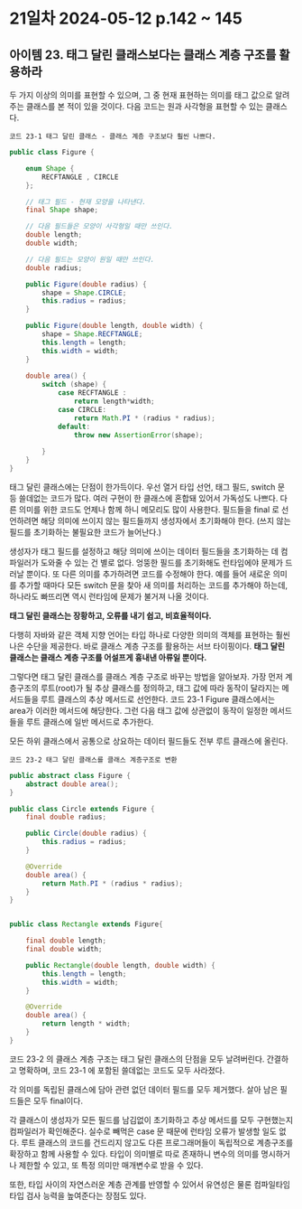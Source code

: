 # 21일차 2024-05-12 p.142 ~ 145

## 아이템 23. 태그 달린 클래스보다는  클래스 계층 구조를 활용하라

두 가지 이상의 의미를 표현할 수 있으며, 그 중 현재 표현하는 의미를 태그 값으로 알려주는 
클래스를 본 적이 있을 것이다. 다음 코드는 원과 사각형을 표현할 수 있는 클래스다.

`코드 23-1 태그 달린 클래스 - 클래스 계층 구조보다 훨씬 나쁘다.`

```java
public class Figure {

    enum Shape {
        RECFTANGLE , CIRCLE
    };

    // 태그 필드 - 현재 모양을 나타낸다.
    final Shape shape;

    // 다음 필드들은 모양이 사각형일 때만 쓰인다.
    double length;
    double width;

    // 다음 필드는 모양이 원일 때만 쓰인다.
    double radius;

    public Figure(double radius) {
        shape = Shape.CIRCLE;
        this.radius = radius;
    }

    public Figure(double length, double width) {
        shape = Shape.RECFTANGLE;
        this.length = length;
        this.width = width;
    }
    
    double area() {
        switch (shape) {
            case RECFTANGLE :
                return length*width;
            case CIRCLE:
                return Math.PI * (radius * radius);
            default:
                throw new AssertionError(shape);
            
        }
    }
}
```

태그 달린 클래스에는 단점이 한가득이다. 우선 열거 타입 선언, 태그 필드, switch 문 등 
쓸데없는 코드가 많다. 여러 구현이 한 클래스에 혼합돼 있어서
가독성도 나쁘다. 다른 의미를 위한 코드도 언제나 함께 하니 메모리도 많이 사용한다.
필드들을 final 로 선언하려면 해당 의미에 쓰이지 않는 필드들까지 생성자에서 초기화해야 한다.
(쓰지 않는 필드를 초기화하는 불필요한 코드가 늘어난다.)

생성자가 태그 필드를 설정하고 해당 의미에 쓰이는 데이터 필드들을 초기화하는 데 컴파일러가 도와줄 수 있는 건 별로 없다.
엉뚱한 필드를 초기화해도 런타임에야 문제가 드러날 뿐이다. 또 다른 의미를 추가하려면 코드를 수정해야 한다.
예를 들어 새로운 의미를 추가할 때마다 모든 switch 문을 찾아 새 의미를 처리하는 코드를 추가해야 하는데,
하나라도 빠뜨리면 역시 런타임에 문제가 불거져 나올 것이다.

**태그 달린 클래스는 장황하고, 오류를 내기 쉽고, 비효율적이다.**

다행히 자바와 같은 객체 지향 언어는 타입 하나로 다양한 의미의 객체를 표현하는 훨씬 나은 수단을 제공한다.
바로 클래스 계층 구조를 활용하는 서브 타이핑이다. **태그 달린 클래스는 클래스 계층 구조를 어설프게 흉내낸 아류일 뿐이다.**


그렇다면 태그 달린 클래스를 클래스 계층 구조로 바꾸는 방법을 알아보자.
가장 먼저 계층구조의 루트(root)가 될 추상 클래스를 정의하고, 태그 값에 따라 동작이 달라지는
메서드들을 루트 클래스의 추상 메서드로 선언한다. 
코드 23-1 Figure 클래스에서는 area가 이러한 메서드에 해당한다.
그런 다음 태그 값에 상관없이 동작이 일정한 메서드들을 루트 클래스에 일반 메서드로 추가한다.

모든 하위 클래스에서 공통으로 상요하는 데이터 필드들도 전부 루트 클래스에 올린다.

`코드 23-2 태그 달린 클래스를 클래스 계층구조로 변환`

```java
public abstract class Figure {
    abstract double area();
}

public class Circle extends Figure {
    final double radius;

    public Circle(double radius) {
        this.radius = radius;
    }

    @Override
    double area() {
        return Math.PI * (radius * radius);
    }
}


public class Rectangle extends Figure{

    final double length;
    final double width;

    public Rectangle(double length, double width) {
        this.length = length;
        this.width = width;
    }

    @Override
    double area() {
        return length * width;
    }
}
```

코드 23-2 의 클래스 계층 구조는 태그 달린 클래스의 단점을 모두 날려버린다.
간결하고 명확하며, 코드 23-1 에 포함된 쓸데없는 코드도 모두 사라졌다.

각 의미를 독립된 클래스에 담아 관련 없던 데이터 필드를 모두 제거했다. 살아 남은 필드들은 모두 final이다.

각 클래스이 생성자가 모든 필드를 남김없이 초기화하고 추상 메서드를 모두 구현했는지 컴파일러가 확인해준다.
실수로 빼먹은 case 문 때문에 런타임 오류가 발생할 일도 없다.
루트 클래스의 코드를 건드리지 않고도 다른 프로그래머들이 독립적으로 계층구조를 확장하고 함께 사용할 수 있다.
타입이 의미별로 따로 존재하니 변수의 의미를 명시하거나 제한할 수 있고, 또 특정 의미만 매개변수로 받을 수 있다.

또한, 타입 사이의 자연스러운 계층 관계를 반영할 수 있어서 유연성은 물론 컴파일타임 타입 검사 능력을 
높여준다는 장점도 있다.